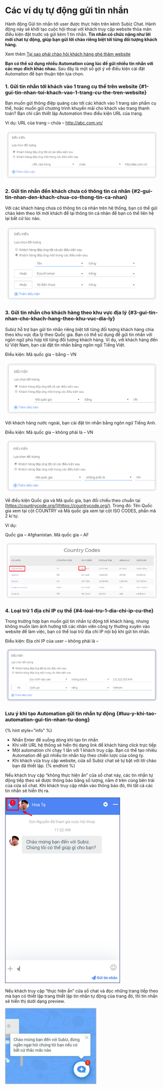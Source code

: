 # Các ví dụ tự động gửi tin nhắn

Hành động Gửi tin nhắn tới user được thực hiện trên kênh Subiz Chat. Hành động này sẽ khởi tạo cuộc hội thoại với khách truy cập website thỏa mãn điều kiện đặt trước và gửi kèm 1 tin nhắn. **Tin nhắn có chức năng như lời mời chat tự động, giúp bạn gửi lời chào riêng biệt tới từng đối tượng khách hàng.**

Xem thêm [Tại sao phải chào hỏi khách hàng ghé thăm website](https://subiz.com/blog/tai-sao-phai-chao-hoi-khach-hang-ghe-tham-website.html)​

**Bạn có thể sử dụng nhiều Automation cùng lúc để gửi nhiều tin nhắn với các mục đích khác nhau.** Sau đây là một số gợi ý về điều kiện cài đặt Automation để bạn thuận tiện lựa chọn.

### 1. Gửi tin nhắn tới khách vào 1 trang cụ thể trên website {#1-gui-tin-nhan-toi-khach-vao-1-trang-cu-the-tren-website}

Bạn muốn gửi thông điệp quảng cáo tới các khách vào 1 trang sản phẩm cụ thể, hoặc muốn gửi chương trình khuyến mãi cho khách vào trang thanh toán? Bạn chỉ cần thiết lập Automation theo điều kiện URL của trang.

Ví dụ: URL của trang – chứa – http://abc.com.vn/

![G&#x1EED;i tin nh&#x1EAF;n d&#x1EF1;a tr&#xEA;n &#x111;i&#x1EC1;u ki&#x1EC7;n URL c&#x1EE7;a trang](../../.gitbook/assets/url.png)

### 2. Gửi tin nhắn đến khách chưa có thông tin cá nhân {#2-gui-tin-nhan-den-khach-chua-co-thong-tin-ca-nhan}

Với các khách hàng chưa có thông tin cá nhân trên hệ thống, bạn có thể gửi chào kèm theo lời mời khách để lại thông tin cá nhân để bạn có thể liên hệ lại bất cứ lúc nào.

![&#x110;i&#x1EC1;u ki&#x1EC7;n g&#x1EED;i tin nh&#x1EAF;n cho kh&#xE1;ch ch&#x1B0;a c&#xF3; th&#xF4;ng tin](../../.gitbook/assets/user-info.png)

### 3. Gửi tin nhắn cho khách hàng theo khu vực địa lý {#3-gui-tin-nhan-cho-khach-hang-theo-khu-vuc-dia-ly}

Subiz hỗ trợ bạn gửi tin nhắn riêng biệt tới từng đối tượng khách hàng chia theo khu vực địa lý theo Quốc gia. Bạn có thể sử dụng để gửi tin nhắn với ngôn ngữ phù hợp tới từng đối tượng khách hàng. Ví dụ, với khách hàng đến từ Việt Nam, bạn cài đặt tin nhắn bằng ngôn ngữ Tiếng Việt.

Điều kiện: Mã quốc gia – bằng – VN

![&#x110;i&#x1EC1;u ki&#x1EC7;n g&#x1EED;i tin nh&#x1EAF;n cho kh&#xE1;ch Vi&#x1EC7;t Nam](../../.gitbook/assets/vn.png)

Với khách hàng nước ngoài, bạn cài đặt tin nhắn bằng ngôn ngữ Tiếng Anh.

Điều kiện: Mã quốc gia – không phải là – VN

![&#x110;i&#x1EC1;u ki&#x1EC7;n g&#x1EED;i tin nh&#x1EAF;n b&#x1EB1;ng ti&#x1EBF;ng Anh](../../.gitbook/assets/en.png)

Về điều kiện Quốc gia và Mã quốc gia, bạn đối chiếu theo chuẩn tại [https://countrycode.org/](https://countrycode.org/). Trong đó: Tên Quốc gia xem tại cột COUNTRY và Mã quốc gia xem tại cột ISO CODES, phần mã 2 kí tự.

Ví dụ:

Quốc gia – Afghanistan. Mã quốc gia – AF

![C&#xE1;ch xem m&#xE3; code c&#xE1;c qu&#x1ED1;c gia](../../.gitbook/assets/countrycode.png)

### 4. Loại trừ 1 địa chỉ IP cụ thể {#4-loai-tru-1-dia-chi-ip-cu-the}

Trong trường hợp bạn muốn gửi tin nhắn tự động tới khách hàng, nhưng không muốn làm ảnh hưởng tới các nhân viên công ty thường xuyên vào website để làm việc, bạn có thể loại trừ địa chỉ IP nội bộ khi gửi tin nhắn.

Điều kiện: Địa chỉ IP của user – không phải là –

![&#x110;i&#x1EC1;u ki&#x1EC7;n lo&#x1EA1;i tr&#x1EEB; m&#x1ED9;t &#x111;&#x1ECB;a ch&#x1EC9; IP](../../.gitbook/assets/ip.png)

### Lưu ý khi tạo Automation gửi tin nhắn tự động {#luu-y-khi-tao-automation-gui-tin-nhan-tu-dong}

{% hint style="info" %}
* Nhấn Enter để xuống dòng khi tạo tin nhắn
* Khi viết URL hệ thống sẽ hiển thị dạng link để khách hàng click trực tiếp
* Một automation chỉ chạy 1 lần với 1 khách truy cập. Bạn có thể tạo nhiều Automation để gửi nhiều tin nhắn tùy theo chiến lược của công ty.
* Khi khách vừa truy cập website, cửa sổ Subiz chat sẽ tự bật với lời chào bạn đã thiết lập.
{% endhint %}

Nếu khách truy cập “không thực hiện ẩn” cửa sổ chat này, các tin nhắn tự động tiếp theo sẽ được thông báo bằng số lượng, nằm ở trên cùng bên trái của cửa số chat. Khi khách truy cập nhấn vào thông báo đó, thì tất cả các tin nhắn sẽ hiển thị ra.

![Tin nh&#x1EAF;n hi&#x1EC7;n tr&#xEA;n c&#x1EED;a s&#x1ED5; chat kh&#xF4;ng b&#x1ECB; &#x1EA9;n](../../.gitbook/assets/cua-so-ko-bi-an.png)

Nếu khách truy cập “thực hiện ẩn” cửa sổ chat và đọc những trang tiếp theo mà bạn có thiết lập trang thiết lập tin nhắn tự động của trang đó, thì tin nhắn sẽ hiển thị dưới dạng preview.

![Tin nh&#x1EAF;n hi&#x1EC7;n khi kh&#xE1;ch h&#xE0;ng &#x1EA9;n c&#x1EED;a s&#x1ED5; chat](../../.gitbook/assets/loi-chao-automation-300x250.jpg)

